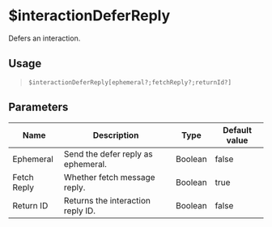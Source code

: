 # $interactionDeferReply
Defers an interaction.
## Usage
> `$interactionDeferReply[ephemeral?;fetchReply?;returnId?]`
## Parameters
|    Name     |            Description             |  Type   | Default value |
|-------------|------------------------------------|---------|---------------|
| Ephemeral   | Send the defer reply as ephemeral. | Boolean | false         |
| Fetch Reply | Whether fetch message reply.       | Boolean | true          |
| Return ID   | Returns the interaction reply ID.  | Boolean | false         |
